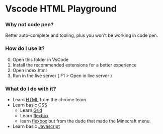 # **Vscode HTML Playground**

### **Why not code pen?**

Better auto-complete and tooling, plus you won't be working in code pen.

### **How do I use it?**

0. Open this folder in VsCode
1. Install the recommended extensions for a better experience
2. Open index.html
3. Run in the live server ( F1 > Open in live server )

### **What do I do with it?**

- Learn [HTML](https://web.dev/learn/html/) from the chrome team
- Learn basic [CSS](https://web.dev/learn/css/)
  - Learn [Grid](https://css-tricks.com/snippets/css/complete-guide-grid/)
  - Learn [flexbox](https://css-tricks.com/snippets/css/a-guide-to-flexbox/)
  - learn [flexbox](https://tobiasahlin.com/blog/common-flexbox-patterns/) but from the dude that made the Minecraft menu.
- Learn basic [Javascript](https://developer.mozilla.org/en-US/docs/Web/JavaScript)
